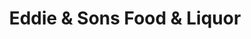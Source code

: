 ---
title: "Eddie & Sons Food & Liquor"
url: /chicago/eddie-and-sons-food-and-liquor/
shop: alcohol
---